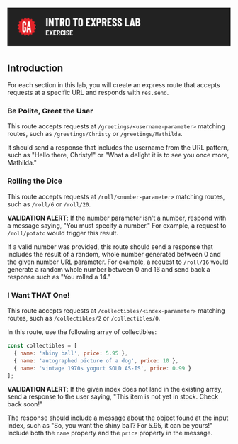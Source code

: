 # ![Intro to Express Lab - Exercise](./assets/hero.png)

## Introduction

For each section in this lab, you will create an express route that accepts requests at a specific URL and responds with `res.send`.

### Be Polite, Greet the User 

This route accepts requests at `/greetings/<username-parameter>` matching routes, such as `/greetings/Christy` or `/greetings/Mathilda`.

It should send a response that includes the username from the URL pattern, such as "Hello there, Christy!" or "What a delight it is to see you once more, Mathilda."

### Rolling the Dice

This route accepts requests at `/roll/<number-parameter>` matching routes, such as `/roll/6` or `/roll/20`.

**VALIDATION ALERT**: If the number parameter isn't a number, respond with a message saying, "You must specify a number." For example, a request to `/roll/potato` would trigger this result.

If a valid number was provided, this route should send a response that includes the result of a random, whole number generated between 0 and the given number URL parameter. For example, a request to `/roll/16` would generate a random whole number between 0 and 16 and send back a response such as "You rolled a 14." 

### I Want THAT One!

This route accepts requests at `/collectibles/<index-parameter>` matching routes, such as `/collectibles/2` or `/collectibles/0`.

In this route, use the following array of collectibles:

```javascript
const collectibles = [
  { name: 'shiny ball', price: 5.95 },
  { name: 'autographed picture of a dog', price: 10 },
  { name: 'vintage 1970s yogurt SOLD AS-IS', price: 0.99 }
];
```

**VALIDATION ALERT**: If the given index does not land in the existing array, send a response to the user saying, "This item is not yet in stock. Check back soon!"

The response should include a message about the object found at the input index, such as "So, you want the shiny ball? For 5.95, it can be yours!" Include both the `name` property and the `price` property in the message.
